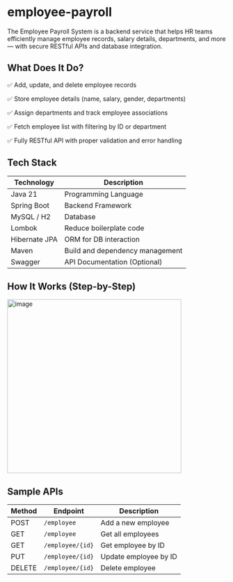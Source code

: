 ﻿# employee-payroll
The Employee Payroll System is a backend service that helps HR teams efficiently manage employee records, salary details, departments, and more — with secure RESTful APIs and database integration.

 ## What Does It Do?
✅ Add, update, and delete employee records

✅ Store employee details (name, salary, gender, departments)

✅ Assign departments and track employee associations

✅ Fetch employee list with filtering by ID or department

✅ Fully RESTful API with proper validation and error handling

## Tech Stack
| Technology    | Description                     |
| ------------- | ------------------------------- |
| Java 21       | Programming Language            |
| Spring Boot   | Backend Framework               |
| MySQL / H2    | Database                        |
| Lombok        | Reduce boilerplate code         |
| Hibernate JPA | ORM for DB interaction          |
| Maven         | Build and dependency management |
| Swagger       | API Documentation (Optional)    |

## How It Works (Step-by-Step)
<img src="https://github.com/user-attachments/assets/a20bb497-08e1-47e4-b40d-e50fd5a81b4b" alt="image" width="400"/>




## Sample APIs
| Method | Endpoint         | Description           |
| ------ | ---------------- | --------------------- |
| POST   | `/employee`      | Add a new employee    |
| GET    | `/employee`      | Get all employees     |
| GET    | `/employee/{id}` | Get employee by ID    |
| PUT    | `/employee/{id}` | Update employee by ID |
| DELETE | `/employee/{id}` | Delete employee       |
